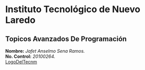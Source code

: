 # Instituto Tecnológico de Nuevo Laredo  
## Topicos Avanzados De Programación    
**Nombre:** *Jafet Anselmo Sena Ramos.*   
**No. Control:** *20100264.*   
[LogoDelTecnm](https://www.tecnm.mx/assets/files/main/img/pleca_tecnm.jpg)